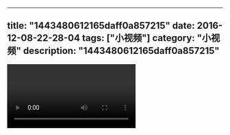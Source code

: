
---
title: "1443480612165daff0a857215"
date: 2016-12-08-22-28-04
tags: ["小视频"]
category: "小视频"
description: "1443480612165daff0a857215"
---
<video src="http://ohtsqip0g.bkt.clouddn.com/1443480612165daff0a857215.mp4" controls="controls"></video>
